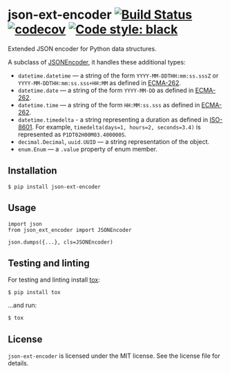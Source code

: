 # json-ext-encoder [![Build Status](https://travis-ci.org/Gr1N/json-ext-encoder.svg?branch=master)](https://travis-ci.org/Gr1N/json-ext-encoder) [![codecov](https://codecov.io/gh/Gr1N/json-ext-encoder/branch/master/graph/badge.svg)](https://codecov.io/gh/Gr1N/json-ext-encoder) [![Code style: black](https://img.shields.io/badge/code%20style-black-000000.svg)](https://github.com/ambv/black)

Extended JSON encoder for Python data structures.

A subclass of [JSONEncoder](https://docs.python.org/3/library/json.html#json.JSONEncoder), it handles these additional types:

- `datetime.datetime` — a string of the form `YYYY-MM-DDTHH:mm:ss.sssZ` or `YYYY-MM-DDTHH:mm:ss.sss+HH:MM` as defined in [ECMA-262](https://www.ecma-international.org/ecma-262/5.1/#sec-15.9.1.15).
- `datetime.date` — a string of the form `YYYY-MM-DD` as defined in [ECMA-262](https://www.ecma-international.org/ecma-262/5.1/#sec-15.9.1.15).
- `datetime.time` — a string of the form `HH:MM:ss.sss` as defined in [ECMA-262](https://www.ecma-international.org/ecma-262/5.1/#sec-15.9.1.15).
- `datetime.timedelta` - a string representing a duration as defined in [ISO-8601](https://www.iso.org/iso-8601-date-and-time-format.html). For example, `timedelta(days=1, hours=2, seconds=3.4)` is represented as `P1DT02H00M03.400000S`.
- `decimal.Decimal`, `uuid.UUID` — a string representation of the object.
- `enum.Enum` — a `.value` property of enum member.

## Installation

    $ pip install json-ext-encoder

## Usage

    import json
    from json_ext_encoder import JSONEncoder

    json.dumps({...}, cls=JSONEncoder)

## Testing and linting

For testing and linting install [tox](http://tox.readthedocs.io):

    $ pip install tox

...and run:

    $ tox

## License

`json-ext-encoder` is licensed under the MIT license. See the license file for details.
